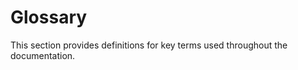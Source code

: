 

# Glossary

This section provides definitions for key terms used throughout the documentation.




